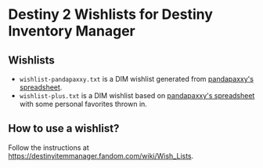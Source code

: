 # Destiny 2 Wishlists for Destiny Inventory Manager

## Wishlists

* `wishlist-pandapaxxy.txt` is a DIM wishlist generated from [pandapaxxy's spreadsheet](https://docs.google.com/spreadsheets/d/1UlPqO4koKRcqMxl2VO4JzdgkKyY7LW07W0k91S_Yl8U/edit).
* `wishlist-plus.txt` is a DIM wishlist based on [pandapaxxy's spreadsheet](https://docs.google.com/spreadsheets/d/1UlPqO4koKRcqMxl2VO4JzdgkKyY7LW07W0k91S_Yl8U/edit) with some personal favorites thrown in.

## How to use a wishlist?

Follow the instructions at https://destinyitemmanager.fandom.com/wiki/Wish_Lists.
